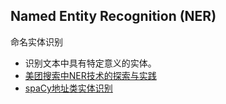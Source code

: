 
## Named Entity Recognition (NER)

命名实体识别
- 识别文本中具有特定意义的实体。
- [美团搜索中NER技术的探索与实践](https://mp.weixin.qq.com/s/632T-bwnKU2Ui4Uidpoylw)
- [spaCy地址类实体识别](https://medium.com/globant/building-an-address-parser-with-spacy-e3376b7cff)
